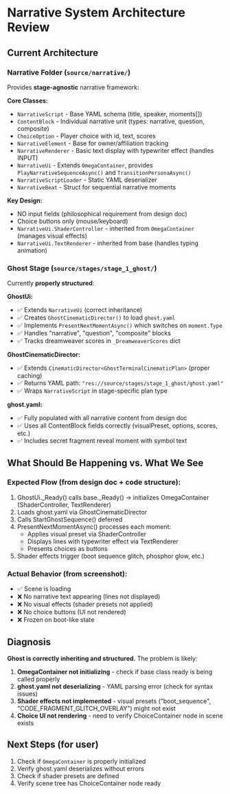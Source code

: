 # Narrative System Architecture Review

## Current Architecture

### Narrative Folder (`source/narrative/`)
Provides **stage-agnostic** narrative framework:

**Core Classes:**
- `NarrativeScript` - Base YAML schema (title, speaker, moments[])
- `ContentBlock` - Individual narrative unit (types: narrative, question, composite)
- `ChoiceOption` - Player choice with id, text, scores
- `NarrativeElement` - Base for owner/affiliation tracking
- `NarrativeRenderer` - Basic text display with typewriter effect (handles INPUT)
- `NarrativeUi` - Extends `OmegaContainer`, provides `PlayNarrativeSequenceAsync()` and `TransitionPersonaAsync()`
- `NarrativeScriptLoader` - Static YAML deserializer
- `NarrativeBeat` - Struct for sequential narrative moments

**Key Design:**
- NO input fields (philosophical requirement from design doc)
- Choice buttons only (mouse/keyboard)
- `NarrativeUi.ShaderController` - inherited from `OmegaContainer` (manages visual effects)
- `NarrativeUi.TextRenderer` - inherited from base (handles typing animation)

### Ghost Stage (`source/stages/stage_1_ghost/`)
Currently **properly structured**:

**GhostUi:**
- ✅ Extends `NarrativeUi` (correct inheritance)
- ✅ Creates `GhostCinematicDirector()` to load `ghost.yaml`
- ✅ Implements `PresentNextMomentAsync()` which switches on `moment.Type`
- ✅ Handles "narrative", "question", "composite" blocks
- ✅ Tracks dreamweaver scores in `_DreamweaverScores` dict

**GhostCinematicDirector:**
- ✅ Extends `CinematicDirector<GhostTerminalCinematicPlan>` (proper caching)
- ✅ Returns YAML path: `"res://source/stages/stage_1_ghost/ghost.yaml"`
- ✅ Wraps `NarrativeScript` in stage-specific plan type

**ghost.yaml:**
- ✅ Fully populated with all narrative content from design doc
- ✅ Uses all ContentBlock fields correctly (visualPreset, options, scores, etc.)
- ✅ Includes secret fragment reveal moment with symbol text

## What Should Be Happening vs. What We See

### Expected Flow (from design doc + code structure):
1. GhostUi._Ready() calls base._Ready() → initializes OmegaContainer (ShaderController, TextRenderer)
2. Loads ghost.yaml via GhostCinematicDirector
3. Calls StartGhostSequence() deferred
4. PresentNextMomentAsync() processes each moment:
   - Applies visual preset via ShaderController
   - Displays lines with typewriter effect via TextRenderer
   - Presents choices as buttons
5. Shader effects trigger (boot sequence glitch, phosphor glow, etc.)

### Actual Behavior (from screenshot):
- ✅ Scene is loading
- ❌ No narrative text appearing (lines not displayed)
- ❌ No visual effects (shader presets not applied)
- ❌ No choice buttons (UI not rendered)
- ❌ Frozen on boot-like state

## Diagnosis

**Ghost is correctly inheriting and structured.** The problem is likely:
1. **OmegaContainer not initializing** - check if base class ready is being called properly
2. **ghost.yaml not deserializing** - YAML parsing error (check for syntax issues)
3. **Shader effects not implemented** - visual presets ("boot_sequence", "CODE_FRAGMENT_GLITCH_OVERLAY") might not exist
4. **Choice UI not rendering** - need to verify ChoiceContainer node in scene exists

## Next Steps (for user)
1. Check if `OmegaContainer` is properly initialized
2. Verify ghost.yaml deserializes without errors
3. Check if shader presets are defined
4. Verify scene tree has ChoiceContainer node ready
